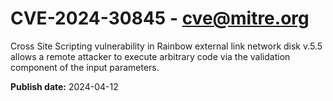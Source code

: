 # CVE-2024-30845 - cve@mitre.org

Cross Site Scripting vulnerability in Rainbow external link network disk v.5.5 allows a remote attacker to execute arbitrary code via the validation component of the input parameters.

**Publish date:** 2024-04-12
